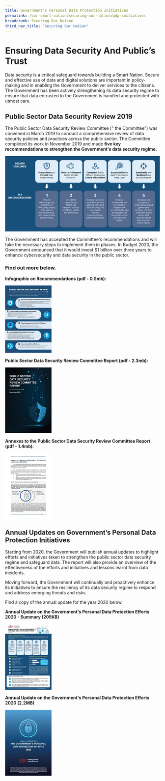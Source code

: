 ```yaml
---
title: Government's Personal Data Protection Initiatives
permalink: /our-smart-nation/securing-our-nation/pdp-initiatives
breadcrumb: Securing Our Nation
third_nav_title: "Securing Our Nation"
---
```


# Ensuring Data Security And Public’s Trust 

Data security is a critical safeguard towards building a Smart Nation. Secure and effective use of data and digital solutions are important in policy-making and in enabling the Government to deliver services to the citizens. The Government has been actively strengthening its data security regime to ensure that data entrusted to the Government is handled and protected with utmost care.

## Public Sector Data Security Review 2019

The Public Sector Data Security Review Committee (" the Committee") was convened in March 2019 to conduct a comprehensive review of data security policies and practices across the public sector. The Committee completed its work in November 2019 and made **five key recommendations to strengthen the Government's data security regime.**

![PSDSRC key recommendations](/images/our-smart-nation/psdsrc-key-recommendation.png)

The Government has accepted the Committee's recommendations and will take the necessary steps to implement them in phases. In Budget 2020, the Government announced that it would invest $1 billion over three years to enhance cybersecurity and data security in the public sector.
 
### Find out more below.
 
**Infographic on Recommendations (pdf - 0.5mb):**

<div style="width:30%"> 
 <a href="/files/our-smart-nation/psdsrc-infographic.pdf" target="_blank"><img src="/images/our-smart-nation/psdsrc-infographic.jpeg"></a>
</div>

**Public Sector Data Security Review Committee Report (pdf - 2.3mb):**

<div style="width:30%"> 
 <a href="/files/publications/psdsrc-main-report-Nov2019.pdf" target="_blank"><img src="/images/our-smart-nation/psdsrc-main-report-nov2019.jpeg"></a>
</div>

**Annexes to the Public Sector Data Security Review Committee Report (pdf - 1.4mb):**

<div style="width:30%"> 
 <a href="/files/publications/annexes-to-the-psdsrc-final-report.pdf" target="_blank"><img src="/images/our-smart-nation/annexes-to-the-psdsrc-final-report.jpeg"></a>
</div>
 
## Annual Updates on Government’s Personal Data Protection Initiatives

Starting from 2020, the Government will publish annual updates to highlight efforts and initiatives taken to strengthen the public sector data security regime and safeguard data.  The report will also provide an overview of the effectiveness of the efforts and initiatives and lessons learnt from data incidents.  

Moving forward, the Government will continually and proactively enhance its initiatives to ensure the resiliency of its data security regime to respond and address emerging threats and risks.
 
Find a copy of the annual update for the year 2020 below.
 
**Annual Update on the Government's Personal Data Protection Efforts 2020 - Summary (205KB)**

<div style="width:30%"> 
 <a href="/files/publications/annual-update-on-govt-personal-data-protection-efforts-Nov2020-summary.pdf" target="_blank"><img src="/images/our-smart-nation/psdsrc-annual-update-2020-summary.jpeg"></a>
</div>

**Annual Update on the Government's Personal Data Protection Efforts 2020 (2.2MB)**
<div style="width:30%"> 
 <a href="/files/publications/annual-update-on-govt-personal-data-protection-efforts-2020.pdf" target="_blank"><img src="/images/our-smart-nation/psdsrc-annual-update-2020_report.jpeg"></a>
</div>
